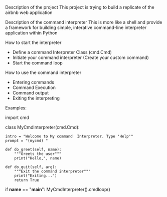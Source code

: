 Description of the project
	This project is trying to build a replicate of the airbnb web application

Description of the command interpreter
	This is more like a shell and provide a framework for building simple, interative command-line interpreter application within Python


How to start the interpreter
 - Define a command Interpreter Class (cmd.Cmd)
 - Initiate your command interpreter (Create your custom command)
 - Start the command loop

How to use the command interpreter
 - Entering commands
 - Command Execution
 - Command output
 - Exiting the interpreting

Examples:

import cmd

class MyCmdInterpreter(cmd.Cmd):

	intro = "Welcome to My command  Interpreter. Type 'Help'"
	prompt = "(mycmd) "

	def do_greet(self, name):
		"""Greets the user"""
		print("Hello,", name)

	def do_quit(self, arg):
		"""Exit the command interpreter"""
		print("Exiting...")
		return True

if __name__ == "__main__":
	MyCmdInterpreter().cmdloop()
